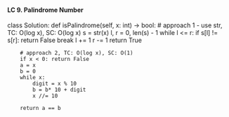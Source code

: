#### LC 9. Palindrome Number
class Solution:
    def isPalindrome(self, x: int) -> bool:
        # approach 1 - use str, TC: O(log x), SC: O(log x)
        s = str(x)
        l, r = 0, len(s) - 1
        while l <= r:
            if s[l] != s[r]:
                return False
                break
            l += 1
            r -= 1
        return True

        # approach 2, TC: O(log x), SC: O(1)
        if x < 0: return False
        a = x
        b = 0
        while x:
            digit = x % 10
            b = b* 10 + digit
            x //= 10

        return a == b